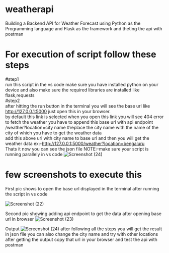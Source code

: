 # weatherapi
Building a Backend API for Weather Forecast using Python as the Programming language and Flask as the framework and theting the api with postman
# For execution of script follow these steps
#step1                                                                                                                                                                                                                 
run this script in the vs code make sure you have installed python on your device and also make sure the required libraries are installed like flask,requests                                                           
#step2                                                                                                                                                                                                                  
after hitting the run button in the terminal you will see the base url like http://127.0.0.1:5000 just open this in your browser.                                                                                       
by default this link is selected when you open this link you will see 404 error to fetch the weather you have to append this base url
with api endpoint  
/weather?location=city name #replace the city name with the name of the city of which you have to get the weather data                                                                                                 
add this above url with city name to base url and then you will get the weather data
ex:-http://127.0.0.1:5000/weather?location=bengaluru                                                                                                                                                                   
Thats it now you can see the json file NOTE:-make sure your script is running parallely in vs code 
![Screenshot (24)](https://github.com/sumeetpatil01/weatherapi/assets/136491586/a60761a6-55fd-4e19-a208-59bfe939d075)


# few screenshots to execute this
First pic shows to open the base url displayed in the terminal after running the script in vs code
                                                                                               
![Screenshot (22)](https://github.com/sumeetpatil01/weatherapi/assets/136491586/0a58cba8-2a7a-42bf-9216-41071c217d47)

Second pic showing adding api endpoint to get the data after opening base url in browser 
![Screenshot (23)](https://github.com/sumeetpatil01/weatherapi/assets/136491586/f11e6ccc-0677-4edb-b8d3-00a51d8b2bc2)

Output
![Screenshot (24)](https://github.com/sumeetpatil01/weatherapi/assets/136491586/f487be43-6a8f-494f-8d02-73ad9cdcfe72)
after following all the steps you will get the result in json file you can also change the city name and try with other locations                                                                                  
after getting the output copy that url in your browser and test the api with postman






